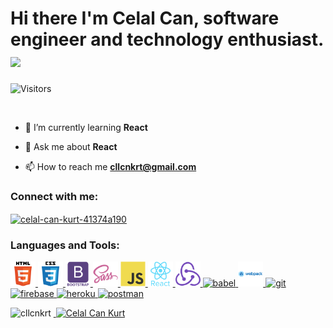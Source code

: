 <h1 align="left">Hi there I'm Celal Can, software engineer and technology enthusiast. <img src = "https://raw.githubusercontent.com/MartinHeinz/MartinHeinz/master/wave.gif" width = 35px> </h1>

![Visitors](https://visitor-badge.glitch.me/badge?page_id=cllcnkrt.cllcnkrt)


<br/>



- 🌱 I’m currently learning **React**

- 💬 Ask me about **React**

- 📫 How to reach me **cllcnkrt@gmail.com**

<h3 align="left">Connect with me:</h3>
<p align="left">
<a href="https://www.linkedin.com/in/celalcankurt/" target="blank"><img align="center" src="https://raw.githubusercontent.com/rahuldkjain/github-profile-readme-generator/master/src/images/icons/Social/linked-in-alt.svg" alt="celal-can-kurt-41374a190" height="30" width="40" /></a>

</p>

<h3 align="left">Languages and Tools:</h3>
<p align="left">
    <a href="https://www.w3.org/html/" target="_blank"> <img
            src="https://raw.githubusercontent.com/devicons/devicon/master/icons/html5/html5-original-wordmark.svg"
            alt="html5" width="40" height="40" /> </a>
    <a href="https://www.w3schools.com/css/" target="_blank"> <img
            src="https://raw.githubusercontent.com/devicons/devicon/master/icons/css3/css3-original-wordmark.svg"
            alt="css3" width="40" height="40" /> </a>
    <a href="https://getbootstrap.com" target="_blank"> <img
            src="https://raw.githubusercontent.com/devicons/devicon/master/icons/bootstrap/bootstrap-plain-wordmark.svg"
            alt="bootstrap" width="40" height="40" /> </a>
    <a href="https://sass-lang.com" target="_blank"> <img
            src="https://raw.githubusercontent.com/devicons/devicon/master/icons/sass/sass-original.svg" alt="sass"
            width="40" height="40" /> </a>
    <a href="https://developer.mozilla.org/en-US/docs/Web/JavaScript" target="_blank"> <img
            src="https://raw.githubusercontent.com/devicons/devicon/master/icons/javascript/javascript-original.svg"
            alt="javascript" width="40" height="40" /> </a>
    <a href="https://reactjs.org/" target="_blank"> <img
            src="https://raw.githubusercontent.com/devicons/devicon/master/icons/react/react-original-wordmark.svg"
            alt="react" width="40" height="40" /> </a> <a href="https://redux.js.org" target="_blank"> <img
            src="https://raw.githubusercontent.com/devicons/devicon/master/icons/redux/redux-original.svg" alt="redux"
            width="40" height="40" /> </a> <a href="https://babeljs.io/" target="_blank"> <img
            src="https://www.vectorlogo.zone/logos/babeljs/babeljs-icon.svg" alt="babel" width="40" height="40" /> </a>
    <a href="https://webpack.js.org" target="_blank"> <img
            src="https://raw.githubusercontent.com/devicons/devicon/d00d0969292a6569d45b06d3f350f463a0107b0d/icons/webpack/webpack-original-wordmark.svg"
            alt="webpack" width="40" height="40" /> </a>
    <a href="https://git-scm.com/" target="_blank"> <img
        src="https://www.vectorlogo.zone/logos/git-scm/git-scm-icon.svg" alt="git" width="40" height="40" /> </a>
     <a
    href="https://firebase.google.com/" target="_blank"> <img
        src="https://www.vectorlogo.zone/logos/firebase/firebase-icon.svg" alt="firebase" width="40" height="40" /> </a>
<a href="https://heroku.com" target="_blank"> <img src="https://www.vectorlogo.zone/logos/heroku/heroku-icon.svg"
        alt="heroku" width="40" height="40" /> </a>
<a href="https://postman.com" target="_blank"> <img
        src="https://www.vectorlogo.zone/logos/getpostman/getpostman-icon.svg" alt="postman" width="40" height="40" />
</a>
</p>
 
 
<p><img align="left" src="https://github-readme-stats.vercel.app/api/top-langs?username=cllcnkrt&show_icons=true&locale=en&layout=compact" alt="cllcnkrt" /></p>

<p>&nbsp;<a href="https://github.com/cllcnkrt">
<img  src="https://github-readme-stats.vercel.app/api?username=cllcnkrt&show_icons=true&theme=gotham&include_all_commits=true&count_private=true" alt="Celal Can Kurt" />
</a> </p>



